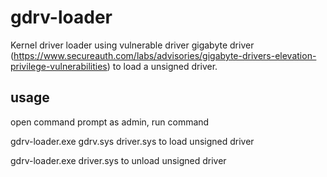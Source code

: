 # gdrv-loader
Kernel driver loader using vulnerable driver gigabyte driver (https://www.secureauth.com/labs/advisories/gigabyte-drivers-elevation-privilege-vulnerabilities) to load a unsigned driver.

## usage
open command prompt as admin, run command 

gdrv-loader.exe gdrv.sys driver.sys to load unsigned driver

gdrv-loader.exe driver.sys to unload unsigned driver
